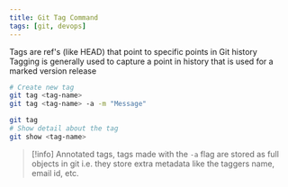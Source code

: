```yaml
---
title: Git Tag Command
tags: [git, devops]
---
```


Tags are ref's (like HEAD) that point to specific points in Git history  
Tagging is generally used to capture a point in history that is used for a marked version release

````bash
# Create new tag
git tag <tag-name>
git tag <tag-name> -a -m "Message"

git tag
# Show detail about the tag
git show <tag-name> 					
````

 > [!info]
 > Annotated tags, tags made with the `-a` flag are stored as full objects in git i.e. they store extra metadata like the taggers name, email id, etc.